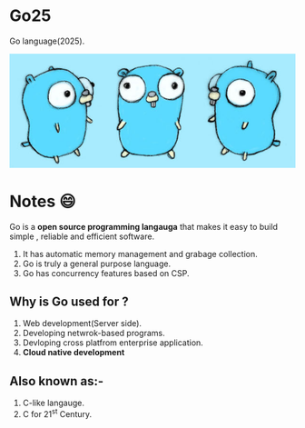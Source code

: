 # Go25
Go language(2025).

![Go image](Assets/go.jpg)


# Notes :smile:
Go is a **open source programming langauga** that makes it easy to build simple , reliable and efficient software.
1. It has automatic memory management and grabage collection.
2. Go is truly  a general purpose language.
3. Go has concurrency features based on CSP.

## Why is Go used for ?
1. Web development(Server side).
2. Developing netwrok-based programs.
3. Devloping cross platfrom enterprise application.
4. **Cloud native development**

## Also known as:-
1. C-like langauge.
2. C for 21<sup>st</sup> Century.
   
   


